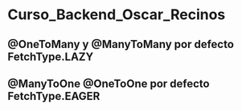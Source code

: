 # Curso_Backend_Oscar_Recinos


## @OneToMany y @ManyToMany por defecto FetchType.LAZY
## @ManyToOne @OneToOne por defecto FetchType.EAGER